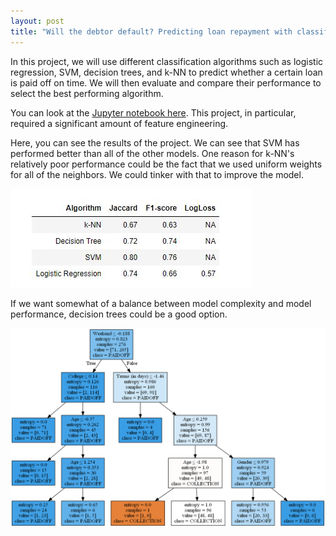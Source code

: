 ```yaml
---
layout: post
title: "Will the debtor default? Predicting loan repayment with classification algorithms"
---
```


In this project, we will use different classification algorithms such as logistic regression, SVM, decision trees, and k-NN to predict whether a certain loan is paid off on time. We will then evaluate and compare their performance to select the best performing algorithm.

You can look at the [Jupyter notebook here](https://nbviewer.jupyter.org/github/h2kh/loan-classification/blob/master/Loan%20classification.ipynb). This project, in particular, required a significant amount of feature engineering.

Here, you can see the results of the project. We can see that SVM has performed better than all of the other models. One reason for k-NN's relatively poor performance could be the fact that we used uniform weights for all of the neighbors. We could tinker with that to improve the model. 

![perform](/assets/result.JPG)

If we want somewhat of a balance between model complexity and model performance, decision trees could be a good option.

![tree](/assets/dectree.png)
